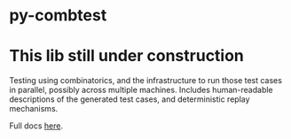 # py-combtest
# This lib still under construction

Testing using combinatorics, and the infrastructure to run those test cases in parallel, possibly across multiple machines.
Includes human-readable descriptions of the generated test cases, and deterministic replay mechanisms.

Full docs [here](docs/index.html).

